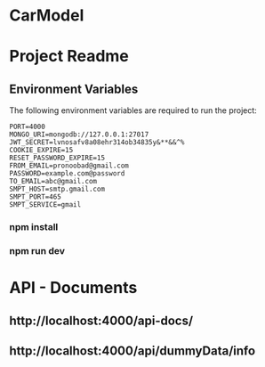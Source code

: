 # CarModel
# Project Readme

## Environment Variables

The following environment variables are required to run the project:

```code
PORT=4000
MONGO_URI=mongodb://127.0.0.1:27017
JWT_SECRET=lvnosafv8a08ehr314ob34835y&**&&^%
COOKIE_EXPIRE=15
RESET_PASSWORD_EXPIRE=15
FROM_EMAIL=pronoobad@gmail.com
PASSWORD=example.com@password
TO_EMAIL=abc@gmail.com
SMPT_HOST=smtp.gmail.com
SMPT_PORT=465
SMPT_SERVICE=gmail

```
### npm install
### npm run dev
# API - Documents
## http://localhost:4000/api-docs/
## http://localhost:4000/api/dummyData/info
